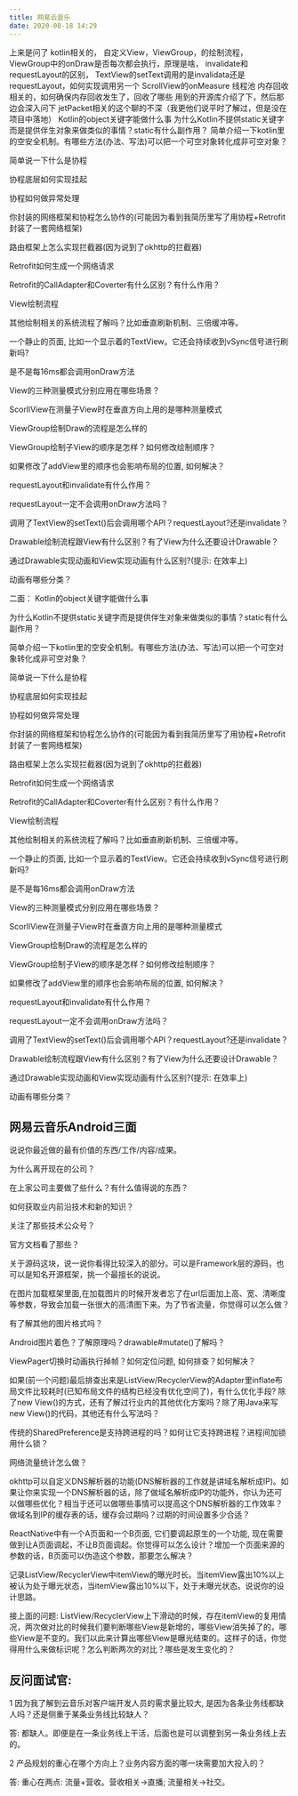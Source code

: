 ```yaml
---
title: 网易云音乐
date: 2020-08-18 14:29
---
```


上来是问了 kotlin相关的， 
自定义View，ViewGroup，的绘制流程，
ViewGroup中的onDraw是否每次都会执行，原理是啥，
invalidate和requestLayout的区别，
TextView的setText调用的是invalidata还是requestLayout，如何实现调用另一个
ScrollView的onMeasure
线程池
内存回收相关的，如何确保内存回收发生了，回收了哪些
用到的开源库介绍了下，然后那边会深入问下
jetPacket相关的这个聊的不深（我更他们说平时了解过，但是没在项目中落地）
Kotlin的object关键字能做什么事
为什么Kotlin不提供static关键字而是提供伴生对象来做类似的事情？static有什么副作用？
简单介绍一下kotlin里的空安全机制。有哪些方法(办法、写法)可以把一个可空对象转化成非可空对象？

简单说一下什么是协程

协程底层如何实现挂起

协程如何做异常处理

你封装的网络框架和协程怎么协作的(可能因为看到我简历里写了用协程+Retrofit封装了一套网络框架)

路由框架上怎么实现拦截器(因为说到了okhttp的拦截器)

Retrofit如何生成一个网络请求

Retrofit的CallAdapter和Coverter有什么区别？有什么作用？

View绘制流程

其他绘制相关的系统流程了解吗？比如垂直刷新机制、三倍缓冲等。

一个静止的页面, 比如一个显示着的TextView。它还会持续收到vSync信号进行刷新吗?

是不是每16ms都会调用onDraw方法

View的三种测量模式分别应用在哪些场景？

ScorllView在测量子View时在垂直方向上用的是哪种测量模式

ViewGroup绘制Draw的流程是怎么样的

ViewGroup绘制子View的顺序是怎样？如何修改绘制顺序？

如果修改了addView里的顺序也会影响布局的位置, 如何解决？

requestLayout和invalidate有什么作用？

requestLayout一定不会调用onDraw方法吗？

调用了TextView的setText()后会调用哪个API？requestLayout?还是invalidate？

Drawable绘制流程跟View有什么区别？有了View为什么还要设计Drawable？

通过Drawable实现动画和View实现动画有什么区别?(提示: 在效率上)

动画有哪些分类？




二面：
Kotlin的object关键字能做什么事

为什么Kotlin不提供static关键字而是提供伴生对象来做类似的事情？static有什么副作用？

简单介绍一下kotlin里的空安全机制。有哪些方法(办法、写法)可以把一个可空对象转化成非可空对象？

简单说一下什么是协程

协程底层如何实现挂起

协程如何做异常处理

你封装的网络框架和协程怎么协作的(可能因为看到我简历里写了用协程+Retrofit封装了一套网络框架)

路由框架上怎么实现拦截器(因为说到了okhttp的拦截器)

Retrofit如何生成一个网络请求

Retrofit的CallAdapter和Coverter有什么区别？有什么作用？

View绘制流程

其他绘制相关的系统流程了解吗？比如垂直刷新机制、三倍缓冲等。

一个静止的页面, 比如一个显示着的TextView。它还会持续收到vSync信号进行刷新吗?

是不是每16ms都会调用onDraw方法

View的三种测量模式分别应用在哪些场景？

ScorllView在测量子View时在垂直方向上用的是哪种测量模式

ViewGroup绘制Draw的流程是怎么样的

ViewGroup绘制子View的顺序是怎样？如何修改绘制顺序？

如果修改了addView里的顺序也会影响布局的位置, 如何解决？

requestLayout和invalidate有什么作用？

requestLayout一定不会调用onDraw方法吗？

调用了TextView的setText()后会调用哪个API？requestLayout?还是invalidate？

Drawable绘制流程跟View有什么区别？有了View为什么还要设计Drawable？

通过Drawable实现动画和View实现动画有什么区别?(提示: 在效率上)

动画有哪些分类？



网易云音乐Android三面
-------------------
说说你最近做的最有价值的东西/工作/内容/成果。

为什么离开现在的公司？

在上家公司主要做了些什么？有什么值得说的东西？

如何获取业内前沿技术和新的知识？

关注了那些技术公众号？

官方文档看了那些？

关于源码这块，说一说你看得比较深入的部分。可以是Framework层的源码，也可以是知名开源框架，挑一个最擅长的说说。

在图片加载框架里面,在加载图片的时候开发者忘了在url后面加上高、宽、清晰度等参数，导致会加载一张很大的高清图下来。为了节省流量，你觉得可以怎么做？

有了解其他的图片格式吗？

Android图片着色？了解原理吗？drawable#mutate()了解吗？

ViewPager切换时动画执行掉帧？如何定位问题, 如何排查？如何解决？

如果(前一个问题)最后排查出来是ListView/RecyclerView的Adapter里inflate布局文件比较耗时(已知布局文件的结构已经没有优化空间了)，有什么优化手段? 除了new View()的方式，还有了解过行业内的其他优化方案吗？除了用Java来写new View()的代码，其他还有什么写法吗？

传统的SharedPreference是支持跨进程的吗？如何让它支持跨进程？进程间加锁用什么锁？

网络流量统计怎么做？

okhttp可以自定义DNS解析器的功能(DNS解析器的工作就是讲域名解析成IP)。如果让你来实现一个DNS解析器的话，除了做域名解析成IP的功能外，你认为还可以做哪些优化？相当于还可以做哪些事情可以提高这个DNS解析器的工作效率？做域名到IP的缓存表的话，缓存会过期吗？过期的时间设置多少合适？

ReactNative中有一个A页面和一个B页面, 它们要调起原生的一个功能, 现在需要做到让A页面调起，不让B页面调起。你觉得可以怎么设计？增加一个页面来源的参数的话，B页面可以伪造这个参数，那要怎么解决？

记录ListView/RecyclerView中itemView的曝光时长。当itemView露出10%以上被认为处于曝光状态，当itemView露出10%以下，处于未曝光状态。说说你的设计思路。

接上面的问题: ListView/RecyclerView上下滑动的时候，存在itemView的复用情况，两次做对比的时候我们要判断哪些View是新增的，哪些View消失掉了的，哪些View是不变的。我们以此来计算出哪些View是曝光结束的。这样子的话，你觉得用什么来做标识呢？怎么判断两次的对比？哪些是发生变化的？

反问面试官:
----------
1 因为我了解到云音乐对客户端开发人员的需求量比较大, 是因为各条业务线都缺人吗？还是侧重于某条业务线比较缺人？

答: 都缺人。即便是在一条业务线上干活，后面也是可以调整到另一条业务线上去的。

2 产品规划的重心在哪个方向上？业务内容方面的哪一块需要加大投入的？

答: 重心在两点: 流量+营收。营收相关->直播; 流量相关->社交。